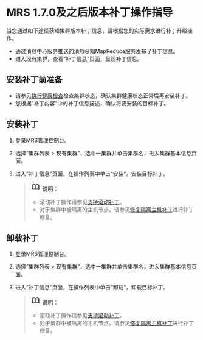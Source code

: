 # MRS 1.7.0及之后版本补丁操作指导<a name="ZH-CN_TOPIC_0174499516"></a>

当您通过如下途径获知集群版本补丁信息，请根据您的实际需求进行补丁升级操作。

-   通过消息中心服务推送的消息获知MapReduce服务发布了补丁信息。
-   进入现有集群，查看“补丁信息“页面，呈现补丁信息。

## 安装补丁前准备<a name="zh-cn_topic_0109318028_section1967921120584"></a>

-   请参见[执行健康检查](执行健康检查-122.md#ZH-CN_TOPIC_0174499442)检查集群状态，确认集群健康状态正常后再安装补丁。
-   您根据“补丁内容“中的补丁信息描述，确认将要安装的目标补丁。

## 安装补丁<a name="zh-cn_topic_0109318028_section10866317102910"></a>

1.  登录MRS管理控制台。
2.  选择“集群列表 \> 现有集群”，选中一集群并单击集群名，进入集群基本信息页面。
3.  进入“补丁信息“页面，在操作列表中单击“安装“，安装目标补丁。

    >![](public_sys-resources/icon-note.gif) **说明：**   
    >-   滚动补丁操作请参见[支持滚动补丁](支持滚动补丁.md#ZH-CN_TOPIC_0174499517)。  
    >-   对于集群中被隔离的主机节点，请参见[修复隔离主机补丁](修复隔离主机补丁-183.md#ZH-CN_TOPIC_0174499518)进行补丁修复。  


## 卸载补丁<a name="zh-cn_topic_0109318028_section138676177298"></a>

1.  登录MRS管理控制台。
2.  选择“集群列表 \> 现有集群”，选中一集群并单击集群名，进入集群基本信息页面。
3.  进入“补丁信息“页面，在操作列表中单击“卸载“，卸载目标补丁。

    >![](public_sys-resources/icon-note.gif) **说明：**   
    >-   滚动补丁操作请参见[支持滚动补丁](支持滚动补丁.md#ZH-CN_TOPIC_0174499517)。  
    >-   对于集群中被隔离的主机节点，请参见[修复隔离主机补丁](修复隔离主机补丁-183.md#ZH-CN_TOPIC_0174499518)进行补丁修复。  



